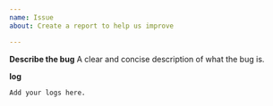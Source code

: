 ```yaml
---
name: Issue
about: Create a report to help us improve

---
```


**Describe the bug**
A clear and concise description of what the bug is.

**log**
```
Add your logs here.
```

